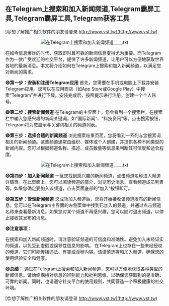 ## **在Telegram上搜索和加入新闻频道,Telegram霸屏工具,Telegram霸屏工具,Telegram获客工具**

[😍想了解推广相关软件的朋友请登录 http://www.vst.tw](http://www.vst.tw)

 <center><img src="https://vst.tw/MP4/tuiguang/png/1.png" alt="在Telegram上搜索和加入新闻频道____.txt"></center>

在如今信息爆炸的时代，获取即时且可靠的新闻信息变得尤为重要。而Telegram作为一款广受欢迎的社交平台，提供了许多新闻频道，让用户可以方便地获取世界各地的最新消息。本文将介绍如何在Telegram上搜索和加入新闻频道，以满足您对新闻的需求。

**😄第一步：安装和注册Telegram应用**
首先，您需要在手机或电脑上下载并安装Telegram应用。您可以在应用商店（如App Store或Google Play）中搜索“Telegram”并进行下载。安装完成后，按照提示进行注册，创建一个个人账号。

**😄第二步：搜索新闻频道**
在Telegram的主界面上，您会看到一个搜索栏。在搜索栏中输入您感兴趣的新闻关键词，如“国际新闻”、“科技资讯”等。点击搜索按钮，Telegram将为您显示与关键词相关的频道列表。

**😄第三步：选择合适的新闻频道**
浏览搜索结果页面，您将看到一系列与您搜索词相关的新闻频道。这些频道通常由组织、媒体或个人创建，并提供各种不同类型的新闻内容。您可以根据频道名称、描述、成员数量等信息来判断其可信度和适合程度。

 <center><img src="https://vst.tw/MP4/tuiguang/png/0.png" alt="在Telegram上搜索和加入新闻频道____.txt"></center>

**😄第四步：加入新闻频道**
一旦您找到感兴趣的新闻频道，点击频道名称进入频道详情页。在此页面上，您可以阅读频道的简介、浏览历史消息、查看频道成员列表等。如果您确定要加入该频道，点击页面底部的“加入”按钮即可。

**😄第五步：管理新闻频道**
您成功加入频道后，您将开始接收该频道发布的新闻信息。您可以在Telegram主界面的左侧菜单中找到已加入的频道，并通过点击频道名称来查看最新消息。如果您对某个频道不再感兴趣，您可以随时退出频道，以停止接收其发布的消息。

**😄注意事项：**

在搜索和加入新闻频道时，请注意验证频道的可信度和准确性。避免加入未经证实的频道，以免受到虚假或误导性信息的影响。
在Telegram上也存在一些未经授权的频道，它们可能传播违法、有害或淫秽内容。请谨慎选择和加入频道，确保您的使用经验安全和健康。

**😄总结：**
通过在Telegram上搜索和加入新闻频道，您可以方便地获取各种类型的新闻信息。请始终保持对信息的辨别能力和批判思维，以确保您获取到的是准确、可靠的新闻。同时，也请遵守社交平台的使用规则，共同营造一个积极健康的社交环境。

[😍想了解推广相关软件的朋友请登录 http://www.vst.tw](http://www.vst.tw)



